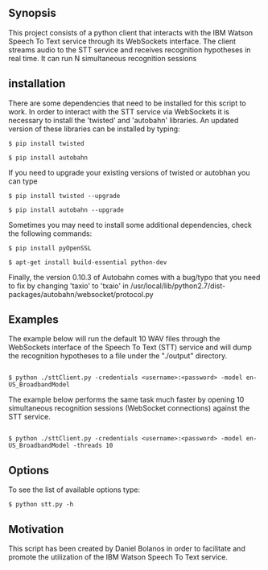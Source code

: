 

## Synopsis

This project consists of a python client that interacts with the IBM Watson Speech To Text service through its WebSockets interface. The client streams audio to the STT service and receives recognition hypotheses in real time. It can run N simultaneous recognition sessions

## installation

There are some dependencies that need to be installed for this script to work. In order to interact with the STT service via WebSockets it is necessary to install the 'twisted' and 'autobahn' libraries. An updated version of these libraries can be installed by typing:

`
$ pip install twisted
`

`
$ pip install autobahn
`

If you need to upgrade your existing versions of twisted or autobhan you can type

`
$ pip install twisted --upgrade
`

`
$ pip install autobahn --upgrade
`

Sometimes you may need to install some additional dependencies, check the following commands:

`
$ pip install pyOpenSSL
`

`
$ apt-get install build-essential python-dev
`

Finally, the version 0.10.3 of Autobahn comes with a bug/typo that you need to fix by changing 'taxio' to 'txaio' in /usr/local/lib/python2.7/dist-packages/autobahn/websocket/protocol.py

## Examples                                                                                                                                        
                                                                                                                                                    
The example below will run the default 10 WAV files through the WebSockets interface of the Speech To Text (STT) service and will dump the recognition hypotheses to a file under the "./output" directory.                           
                                                                                                                                                    
`                                                                                                                                                   
$ python ./sttClient.py -credentials <username>:<password> -model en-US_BroadbandModel
`                                                                                                                                                   
                                                                                                                                                    
The example below performs the same task much faster by opening 10 simultaneous recognition sessions (WebSocket connections) against the STT service.
                                                                                                                                                    
`                                                                                                                                                   
$ python ./sttClient.py -credentials <username>:<password> -model en-US_BroadbandModel -threads 10
`                                                                                                                                                   
 
## Options

To see the list of available options type:

`
$ python stt.py -h
`

## Motivation

This script has been created by Daniel Bolanos in order to facilitate and promote the utilization of the IBM Watson Speech To Text service.



                                                              

